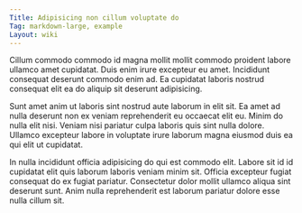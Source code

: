 ```yaml
---
Title: Adipisicing non cillum voluptate do
Tag: markdown-large, example
Layout: wiki
---
```

Cillum commodo commodo id magna mollit mollit commodo proident labore ullamco amet cupidatat. Duis enim irure excepteur eu amet. Incididunt consequat deserunt commodo enim ad. Ea cupidatat laboris nostrud consequat elit ea do aliquip sit deserunt adipisicing.

Sunt amet anim ut laboris sint nostrud aute laborum in elit sit. Ea amet ad nulla deserunt non ex veniam reprehenderit eu occaecat elit eu. Minim do nulla elit nisi. Veniam nisi pariatur culpa laboris quis sint nulla dolore. Ullamco excepteur labore in voluptate irure laborum magna eiusmod duis ea qui elit ut cupidatat.

In nulla incididunt officia adipisicing do qui est commodo elit. Labore sit id id cupidatat elit quis laborum laboris veniam minim sit. Officia excepteur fugiat consequat do ex fugiat pariatur. Consectetur dolor mollit ullamco aliqua sint deserunt sunt. Anim nulla reprehenderit est laborum pariatur dolore esse nulla cillum sit.